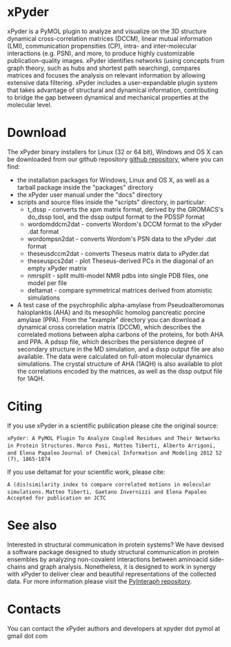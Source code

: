 # xPyder

xPyder is a PyMOL plugin to analyze and visualize on the 3D structure dynamical cross-correlation matrices (DCCM), linear mutual information (LMI), communication propensities (CP), intra- and inter-molecular interactions (e.g. PSN), and more, to produce highly customizable publication-quality images. xPyder identifies networks (using concepts from graph theory, such as hubs and shortest path searching), compares matrices and focuses the analysis on relevant information by allowing extensive data filtering. xPyder includes a user-expandable plugin system that takes advantage of structural and dynamical information, contributing to bridge the gap between dynamical and mechanical properties at the molecular level.

# Download

The xPyder binary installers for Linux (32 or 64 bit), Windows and OS X can be downloaded from our github repository [github repository](https://github.com/ELELAB/xpyder), where you can find:

* the installation packages for Windows, Linux and OS X, as well as a tarball package inside the "packages" directory
* the xPyder user manual under the "docs" directory
* scripts and source files inside the "scripts" directory, in particular:
  * t_dssp - converts the xpm matrix format, derived by the GROMACS's do_dssp tool, and the dssp output format to the PDSSP format
  * wordomddcm2dat - converts Wordom's DCCM format to the xPyder .dat format
  * wordompsn2dat - converts Wordom's PSN data to the xPyder .dat format
  * theseusdccm2dat - converts Theseus matrix data to xPyder.dat
  * theseuspcs2dat - plot Theseus-derived PCs in the diagonal of an empty xPyder matrix
  * nmrsplit - split multi-model NMR pdbs into single PDB files, one model per file
  * deltamat - compare symmetrical matrices derived from atomistic simulations
* A test case of the psychrophilic alpha-amylase from Pseudoalteromonas haloplanktis (AHA) and its mesophilic homolog pancreatic porcine amylase (PPA). From the "example" directory you can download a dynamical cross correlation matrix (DCCM), which describes the correlated motions between alpha carbons of the proteins, for both AHA and PPA. A pdssp file, which describes the persistence degree of secondary structure in the MD simulation, and a dssp output file are also available. The data were calculated on full-atom molecular dynamics simulations. The crystal structure of AHA (1AQH) is also available to plot the correlations encoded by the matrices, as well as the dssp output file for 1AQH.

# Citing

If you use xPyder in a scientific publication please cite the original source:

`xPyder: A PyMOL Plugin To Analyze Coupled Residues and Their Networks in Protein Structures.`
`Marco Pasi, Matteo Tiberti, Alberto Arrigoni, and Elena Papaleo`
`Journal of Chemical Information and Modeling 2012 52 (7), 1865-1874`

If you use deltamat for your scientific work, please cite:

`A (dis)similarity index to compare correlated motions in molecular simulations.`
`Matteo Tiberti, Gaetano Invernizzi and Elena Papaleo`
`Accepted for publication on JCTC`


# See also

Interested in structural communication in protein systems? We have devised a software package designed to study structural communication in protein ensembles by analyzing non-covalent interactions between aminoacid side-chains and graph analysis. Nonetheless, it is designed to work in synergy with xPyder to deliver clear and beautiful representations of the collected data. For more information please visit the [PyInteraph repository](https://github.com/ELELAB/PyInteraph).

# Contacts

You can contact the xPyder authors and developers at xpyder dot pymol at gmail dot com
